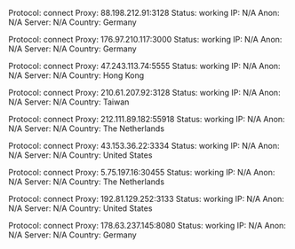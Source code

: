 Protocol: connect
Proxy: 88.198.212.91:3128
Status: working
IP: N/A
Anon: N/A
Server: N/A
Country: Germany

Protocol: connect
Proxy: 176.97.210.117:3000
Status: working
IP: N/A
Anon: N/A
Server: N/A
Country: Germany

Protocol: connect
Proxy: 47.243.113.74:5555
Status: working
IP: N/A
Anon: N/A
Server: N/A
Country: Hong Kong

Protocol: connect
Proxy: 210.61.207.92:3128
Status: working
IP: N/A
Anon: N/A
Server: N/A
Country: Taiwan

Protocol: connect
Proxy: 212.111.89.182:55918
Status: working
IP: N/A
Anon: N/A
Server: N/A
Country: The Netherlands

Protocol: connect
Proxy: 43.153.36.22:3334
Status: working
IP: N/A
Anon: N/A
Server: N/A
Country: United States

Protocol: connect
Proxy: 5.75.197.16:30455
Status: working
IP: N/A
Anon: N/A
Server: N/A
Country: The Netherlands

Protocol: connect
Proxy: 192.81.129.252:3133
Status: working
IP: N/A
Anon: N/A
Server: N/A
Country: United States

Protocol: connect
Proxy: 178.63.237.145:8080
Status: working
IP: N/A
Anon: N/A
Server: N/A
Country: Germany

